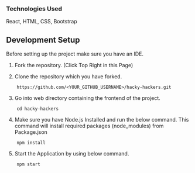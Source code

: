 ### Technologies Used

React, HTML, CSS, Bootstrap

## Development Setup

Before setting up the project make sure you have an IDE.

1. Fork the repository. (Click Top Right in this Page)

2. Clone the repository which you have forked.

```
    https://github.com/<YOUR_GITHUB_USERNAME>/hacky-hackers.git
```

3. Go into web directory containing the frontend of the project.

```
    cd hacky-hackers
```

4. Make sure you have Node.js Installed and run the below command. This command will install required packages (node_modules) from Package.json

```
    npm install
```

5. Start the Application by using below command.

```
    npm start
```
